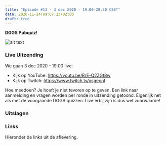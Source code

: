 ```yaml
---
title: "Episode #13 - 3 dec 2020 - 19:00-20:30 CEST"
date: 2020-11-24T09:07:23+02:00
draft: true
---
```


__DGGS Pubquiz!__ 
 
<!-- ### Terugkijken/Watch Back
Kijk de aflevering hier terug via YouTube. Watch the episode back here via YouTube.
{{< youtube rl4-tPbfxOE >}}   
-->

![alt text](/images/episode-0013/pubquiz_aankondiging.jpg)

### Live Uitzending

 We gaan 3 dec 2020 - 19:00 live:
 
* Kijk op YouTube: https://youtu.be/BrE-Q2ZGt8w
* Kijk op Twitch: https://www.twitch.tv/osgeonl

Hoe meedoen? Je hoeft je niet tevoren op te geven.
Een link naar  aanmelding en vragen worden per ronde 
in uitzending getoond. 
Eigenlijk net als met de voorgaande DGGS quizzen. 
Live erbij zijn is dus wel voorwaarde!

### Uitslagen


### Links
Hieronder de links uit de aflevering.

